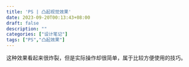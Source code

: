 ```yaml
---
title: 'PS | 凸起视觉效果'
date: 2023-09-20T00:13:43+08:00
draft: false
description: ""
categories: ["设计笔记"]
tags: ["PS","凸起效果"]
---
```


这种效果看起来很炸裂，但是实际操作却很简单，属于比较方便使用的技巧。
